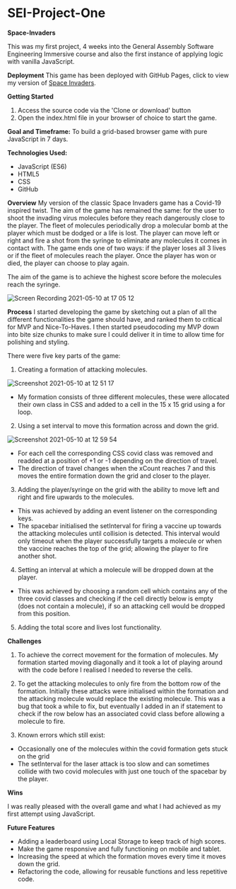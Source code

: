 # SEI-Project-One 
**Space-Invaders**

This was my first project, 4 weeks into the General Assembly Software Engineering Immersive course and also the first instance of applying logic with vanilla JavaScript.

**Deployment** 
This game has been deployed with GitHub Pages, click to view my version of [Space Invaders](https://jahnviipatell.github.io/SEI-Project-One/). 

**Getting Started**
1. Access the source code via the 'Clone or download' button
2. Open the index.html file in your browser of choice to start the game.

**Goal and Timeframe:**
To build a grid-based browser game with pure JavaScript in 7 days.

**Technologies Used:**
- JavaScript (ES6)
- HTML5
- CSS
- GitHub

**Overview**
My version of the classic Space Invaders game has a Covid-19 inspired twist. The aim of the game has remained the same: for the user to shoot the invading virus molecules before they reach dangerously close to the player. The fleet of molecules periodically drop a molecular bomb at the player which must be dodged or a life is lost. The player can move left or right and fire a shot from the syringe to eliminate any molecules it comes in contact with. The game ends one of two ways: if the player loses all 3 lives or if the fleet of molecules reach the player. Once the player has won or died, the player can choose to play again. 

The aim of the game is to achieve the highest score before the molecules reach the syringe. 

![Screen Recording 2021-05-10 at 17 05 12](https://user-images.githubusercontent.com/78035012/117689829-0fa99880-b1b2-11eb-8c91-24d40dd82b6a.gif)

**Process**
I started developing the game by sketching out a plan of all the different functionalities the game should have, and ranked them to critical for MVP and Nice-To-Haves. I then started pseudocoding my MVP down into bite size chunks to make sure I could deliver it in time to allow time for polishing and styling.

There were five key parts of the game: 

1. Creating a formation of attacking molecules.

![Screenshot 2021-05-10 at 12 51 17](https://user-images.githubusercontent.com/78035012/118380204-efc20c80-b5d7-11eb-8aad-0a0fab740e9d.png)

- My formation consists of three different molecules, these were allocated their own class in CSS and added to a cell in the 15 x 15 grid using a for loop. 
 
2. Using a set interval to move this formation across and down the grid.
 
![Screenshot 2021-05-10 at 12 59 54](https://user-images.githubusercontent.com/78035012/118380234-18e29d00-b5d8-11eb-97a8-d2a8864beda0.png)

- For each cell the corresponding CSS covid class was removed and readded at a position of +1 or -1 depending on the direction of travel. 
- The direction of travel changes when the xCount reaches 7 and this moves the entire formation down the grid and closer to the player. 
 
3. Adding the player/syringe on the grid with the ability to move left and right and fire upwards to the molecules. 
- This was achieved by adding an event listener on the corresponding keys. 
- The spacebar initialised the setInterval for firing a vaccine up towards the attacking molecules until collision is detected. This interval would only timeout when the player successfully targets a molecule or when the vaccine reaches the top of the grid; allowing the player to fire another shot. 

4. Setting an interval at which a molecule will be dropped down at the player. 
- This was achieved by choosing a random cell which contains any of the three covid classes and checking if the cell directly below is empty (does not contain a molecule), if so an attacking cell would be dropped from this position. 
5. Adding the total score and lives lost functionality.
 
**Challenges**

1. To achieve the correct movement for the formation of molecules. My formation started moving diagonally and it took a lot of playing around with the code before I realised I needed to reverse the cells. 

2. To get the attacking molecules to only fire from the bottom row of the formation. Initially these attacks were initialised within the formation and the attacking molecule would replace the existing molecule. This was a bug that took a while to fix, but eventually I added in an if statement to check if the row below has an associated covid class before allowing a molecule to fire. 

3. Known errors which still exist: 
  - Occasionally one of the molecules within the covid formation gets stuck on the grid
  - The setInterval for the laser attack is too slow and can sometimes collide with two covid molecules with just one touch of the spacebar by the player. 

**Wins**

I was really pleased with the overall game and what I had achieved as my first attempt using JavaScript. 

**Future Features**

- Adding a leaderboard using Local Storage to keep track of high scores.
- Make the game responsive and fully functioning on mobile and tablet. 
- Increasing the speed at which the formation moves every time it moves down the grid. 
- Refactoring the code, allowing for reusable functions and less repetitive code. 



